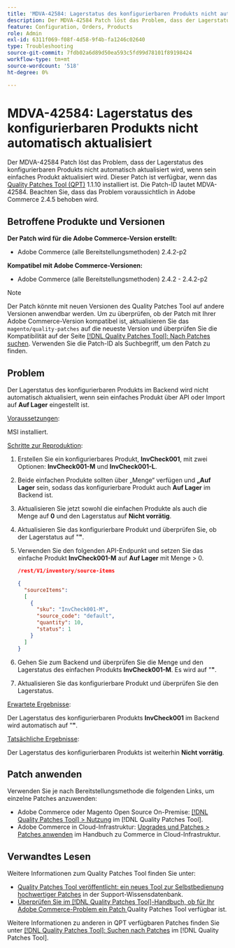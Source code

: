```yaml
---
title: 'MDVA-42584: Lagerstatus des konfigurierbaren Produkts nicht automatisch aktualisiert'
description: Der MDVA-42584 Patch löst das Problem, dass der Lagerstatus des konfigurierbaren Produkts nicht automatisch aktualisiert wird, wenn sein einfaches Produkt aktualisiert wird. Dieser Patch ist verfügbar, wenn das [Quality Patches Tool (QPT)](https://experienceleague.adobe.com/de/docs/commerce-operations/tools/quality-patches-tool/quality-patches-tool-to-self-serve-quality-patches) 1.1.10 installiert ist. Die Patch-ID lautet MDVA-42584. Beachten Sie, dass das Problem voraussichtlich in Adobe Commerce 2.4.5 behoben wird.
feature: Configuration, Orders, Products
role: Admin
exl-id: 6311f069-f08f-4d58-9f4b-fa1246c02640
type: Troubleshooting
source-git-commit: 7fdb02a6d89d50ea593c5fd99d78101f89198424
workflow-type: tm+mt
source-wordcount: '518'
ht-degree: 0%

---
```


# MDVA-42584: Lagerstatus des konfigurierbaren Produkts nicht automatisch aktualisiert

Der MDVA-42584 Patch löst das Problem, dass der Lagerstatus des konfigurierbaren Produkts nicht automatisch aktualisiert wird, wenn sein einfaches Produkt aktualisiert wird. Dieser Patch ist verfügbar, wenn das [Quality Patches Tool (QPT)](https://experienceleague.adobe.com/de/docs/commerce-operations/tools/quality-patches-tool/quality-patches-tool-to-self-serve-quality-patches) 1.1.10 installiert ist. Die Patch-ID lautet MDVA-42584. Beachten Sie, dass das Problem voraussichtlich in Adobe Commerce 2.4.5 behoben wird.

## Betroffene Produkte und Versionen

**Der Patch wird für die Adobe Commerce-Version erstellt:**

* Adobe Commerce (alle Bereitstellungsmethoden) 2.4.2-p2

**Kompatibel mit Adobe Commerce-Versionen:**

* Adobe Commerce (alle Bereitstellungsmethoden) 2.4.2 - 2.4.2-p2

>[!NOTE]
>
>Der Patch könnte mit neuen Versionen des Quality Patches Tool auf andere Versionen anwendbar werden. Um zu überprüfen, ob der Patch mit Ihrer Adobe Commerce-Version kompatibel ist, aktualisieren Sie das `magento/quality-patches` auf die neueste Version und überprüfen Sie die Kompatibilität auf der Seite [[!DNL Quality Patches Tool]: Nach Patches suchen](https://experienceleague.adobe.com/de/docs/commerce-operations/tools/quality-patches-tool/quality-patches-tool-to-self-serve-quality-patches). Verwenden Sie die Patch-ID als Suchbegriff, um den Patch zu finden.

## Problem

Der Lagerstatus des konfigurierbaren Produkts im Backend wird nicht automatisch aktualisiert, wenn sein einfaches Produkt über API oder Import auf **Auf Lager** eingestellt ist.

<u>Voraussetzungen</u>:

MSI installiert.

<u>Schritte zur Reproduktion</u>:

1. Erstellen Sie ein konfigurierbares Produkt, **InvCheck001**, mit zwei Optionen: **InvCheck001-M** und **InvCheck001-L**.
1. Beide einfachen Produkte sollten über „Menge“ verfügen und **„Auf Lager** sein, sodass das konfigurierbare Produkt auch **Auf Lager** im Backend ist.
1. Aktualisieren Sie jetzt sowohl die einfachen Produkte als auch die Menge auf **0** und den Lagerstatus auf **Nicht vorrätig**.
1. Aktualisieren Sie das konfigurierbare Produkt und überprüfen Sie, ob der Lagerstatus auf &quot;**&quot;**.
1. Verwenden Sie den folgenden API-Endpunkt und setzen Sie das einfache Produkt **InvCheck001-M** auf **Auf Lager** mit Menge > 0.

   ```JSON
   /rest/V1/inventory/source-items
   
   {
     "sourceItems":
     [
       {
         "sku": "InvCheck001-M",
         "source_code": "default",
         "quantity": 10,
         "status": 1
       }
     ]
   }
   ```

1. Gehen Sie zum Backend und überprüfen Sie die Menge und den Lagerstatus des einfachen Produkts **InvCheck001-M**. Es wird auf &quot;**&quot;**.
1. Aktualisieren Sie das konfigurierbare Produkt und überprüfen Sie den Lagerstatus.

<u>Erwartete Ergebnisse</u>:

Der Lagerstatus des konfigurierbaren Produkts **InvCheck001** im Backend wird automatisch auf &quot;**&quot;**.

<u>Tatsächliche Ergebnisse</u>:

Der Lagerstatus des konfigurierbaren Produkts ist weiterhin **Nicht vorrätig**.

## Patch anwenden

Verwenden Sie je nach Bereitstellungsmethode die folgenden Links, um einzelne Patches anzuwenden:

* Adobe Commerce oder Magento Open Source On-Premise: [[!DNL Quality Patches Tool] > Nutzung](/help/tools/quality-patches-tool/usage.md) im [!DNL Quality Patches Tool].
* Adobe Commerce in Cloud-Infrastruktur: [Upgrades und Patches > Patches anwenden](https://experienceleague.adobe.com/docs/commerce-cloud-service/user-guide/develop/upgrade/apply-patches.html?lang=de) im Handbuch zu Commerce in Cloud-Infrastruktur.

## Verwandtes Lesen

Weitere Informationen zum Quality Patches Tool finden Sie unter:

* [Quality Patches Tool veröffentlicht: ein neues Tool zur Selbstbedienung hochwertiger Patches](https://experienceleague.adobe.com/de/docs/commerce-operations/tools/quality-patches-tool/quality-patches-tool-to-self-serve-quality-patches) in der Support-Wissensdatenbank.
* [Überprüfen Sie im [!DNL Quality Patches Tool]-Handbuch, ob für Ihr Adobe Commerce-Problem ein Patch ](/help/tools/quality-patches-tool/patches-available-in-qpt/check-patch-for-magento-issue-with-magento-quality-patches.md) Quality Patches Tool verfügbar ist.

Weitere Informationen zu anderen in QPT verfügbaren Patches finden Sie unter [[!DNL Quality Patches Tool]: Suchen nach Patches](https://experienceleague.adobe.com/tools/commerce-quality-patches/index.html?lang=de) im [!DNL Quality Patches Tool].
